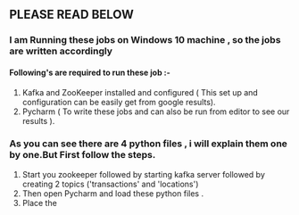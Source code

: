 ## PLEASE  READ BELOW 
### I am Running these jobs on Windows 10 machine , so the jobs are written accordingly

#### Following's are required to run these  job :-
1) Kafka and ZooKeeper installed and configured ( This set up and configuration can be easily get from google results).
2) Pycharm ( To write these jobs and can also be run from editor to see our results ).

### As you can see there are 4 python files , i will explain them one by one.But First follow the steps.
1) Start you zookeeper followed by starting kafka server followed by creating 2 topics ('transactions' and 'locations')
2) Then open Pycharm and load these python files .
3) Place the 
